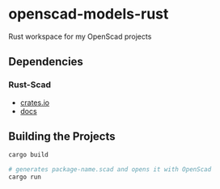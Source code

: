 # openscad-models-rust
Rust workspace for my OpenScad projects

## Dependencies

### Rust-Scad

- [crates.io](https://crates.io/crates/scad)
- [docs](http://thezoq2.github.io/Rust-Scad/doc/scad_generator/index.html)

## Building the Projects

```bash
cargo build

# generates package-name.scad and opens it with OpenScad
cargo run
```
